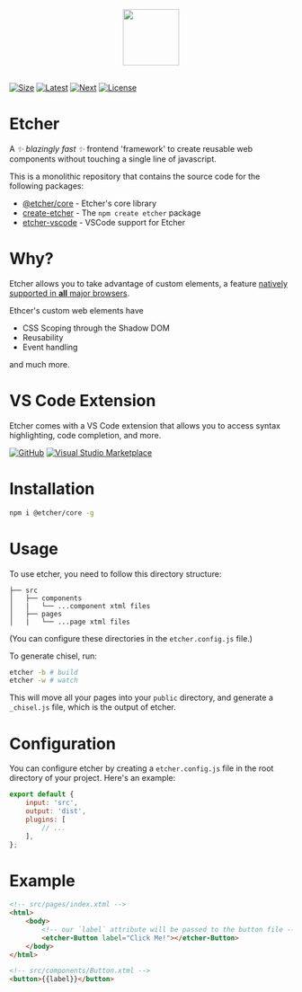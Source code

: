 <div align="center">
  <img src="https://etcherjs.vercel.app/assets/etcher.png" width="100"/>
</div>

<br/>

[size-img]: https://img.shields.io/bundlephobia/minzip/@etcher/core?color=d34ebb&style=for-the-badge
[latest-img]: https://img.shields.io/npm/v/@etcher/core/latest?color=d34ebb&label=latest&style=for-the-badge
[next-img]: https://img.shields.io/npm/v/@etcher/core/next?color=d34ebb&label=next&style=for-the-badge
[license-img]: https://img.shields.io/npm/l/@etcher/core?color=d34ebb&style=for-the-badge

[![Size][size-img]](https://bundlephobia.com/result?p=@etcher/core)
[![Latest][latest-img]](https://www.npmjs.com/package/@etcher/core)
[![Next][next-img]](https://www.npmjs.com/package/@etcher/core)
[![License][license-img]](https://github.com/etcherjs/etcher/tree/main/packages/core/LICENSE.md)

# Etcher

A _✨ blazingly fast ✨_ frontend 'framework' to create reusable web components without touching a single line of javascript.

This is a monolithic repository that contains the source code for the following packages:

-   [@etcher/core](packages/core) - Etcher's core library
-   [create-etcher](packages/create-etcher) - The `npm create etcher` package
-   [etcher-vscode](packages/etcher-vscode) - VSCode support for Etcher

# Why?

Etcher allows you to take advantage of custom elements, a feature [natively supported in **all** major browsers](https://developer.mozilla.org/en-US/docs/Web/API/Window/customElements#browser_compatibility).

Ethcer's custom web elements have

-   CSS Scoping through the Shadow DOM
-   Reusability
-   Event handling

and much more.

# VS Code Extension

Etcher comes with a VS Code extension that allows you to access syntax highlighting, code completion, and more.

[![GitHub](https://img.shields.io/badge/GitHub-d34ebb?style=for-the-badge)](https://github.com/etcherjs/etcher/tree/main/packages/vscode-etcher)
[![Visual Studio Marketplace](https://img.shields.io/badge/Marketplace-d34ebb?style=for-the-badge)](https://marketplace.visualstudio.com/items?itemName=TheCommieAxolotl.etcher-vscode)

# Installation

```bash
npm i @etcher/core -g
```

# Usage

To use etcher, you need to follow this directory structure:

```
├── src
│   ├── components
│   |   └── ...component xtml files
│   ├── pages
│   |   └── ...page xtml files
```

(You can configure these directories in the `etcher.config.js` file.)

To generate chisel, run:

```bash
etcher -b # build
etcher -w # watch
```

This will move all your pages into your `public` directory, and generate a `_chisel.js` file, which is the output of etcher.

# Configuration

You can configure etcher by creating a `etcher.config.js` file in the root directory of your project. Here's an example:

```js
export default {
    input: 'src',
    output: 'dist',
    plugins: [
        // ...
    ],
};
```

# Example

```html
<!-- src/pages/index.xtml -->
<html>
    <body>
        <!-- our `label` attribute will be passed to the button file -->
        <etcher-Button label="Click Me!"></etcher-Button>
    </body>
</html>
```

```html
<!-- src/components/Button.xtml -->
<button>{{label}}</button>
```
